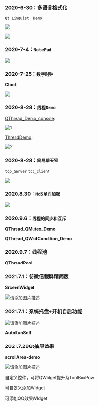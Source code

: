 ### 2020-6-30：多语言格式化

`Qt_Linguist _Demo`

![](https://mmbiz.qpic.cn/mmbiz_png/rS7zDaAwbAsCibvwMFntBfKOjQbOP9n6pRX7XEfV2EVyoFwBx2miaTYiat7uK6CqvLOhOpkQBL4v1Aiao91ibIylcUg/640?wx_fmt=png&tp=webp&wxfrom=5&wx_lazy=1&wx_co=1)

![](https://mmbiz.qpic.cn/mmbiz_png/rS7zDaAwbAsCibvwMFntBfKOjQbOP9n6poEibGBfyTbvyjlBrPiaN19mL0g1ONIdlHNoR3mabc2LlAnWpFIyMy5hQ/640?wx_fmt=png&tp=webp&wxfrom=5&wx_lazy=1&wx_co=1)

### 2020-7-4：`NotePad`

![](https://mmbiz.qpic.cn/mmbiz_png/rS7zDaAwbAvQu9GqxGcnPT6tPpADWbCK31SWlBzLWObQ4PoQP6ZibDnemaKIx1icZwm8uMsAglgT6Z6W3jN5Kuicw/640?wx_fmt=png&tp=webp&wxfrom=5&wx_lazy=1&wx_co=1)



### 2020-7-25：`数字时钟`

**Clock**

![](<https://mmbiz.qpic.cn/mmbiz_png/rS7zDaAwbAt6kq0EDMZHB8J16snnuaZZQ4ribpdrmDuMXkuBt6iaQBkqGEuOk74qGGuzvicJarLxHgY6lsCW5cSWw/0?wx_fmt=png>)

### 2020-8-28：`线程Demo`

[QThread_Demo_console](https://github.com/ADeRoy/Qt_Demo/tree/master/QThread_Demo_console):

![1](https://mmbiz.qpic.cn/mmbiz_gif/rS7zDaAwbAt6kq0EDMZHB8J16snnuaZZWgccibBkONSOroTWHib68WWRHUhl4bynKGMx50Ia8um8RN2IElJ7Eo3A/0?wx_fmt=gif)

[ThreadDemo](https://github.com/ADeRoy/Qt_Demo/tree/master/ThreadDemo):

![2](https://mmbiz.qpic.cn/mmbiz_gif/rS7zDaAwbAt6kq0EDMZHB8J16snnuaZZcxRxp1jnK8DgKQLLEicxcqXIUS6SSbX03joUulVjPWMAJUZI11PjMvw/0?wx_fmt=gif)

### 2020-8-28：`简易聊天室`

`tcp_Server` `tcp_client`

![](<https://mmbiz.qpic.cn/mmbiz_gif/rS7zDaAwbAtZicrWNcFfXnWn7ibOrSS6bwVooeVxUdBl06GvQEKgy1icoDfGm4mDDMMlZxibFguz0bX2RquLLmLO2w/0?wx_fmt=gif>)

### 2020.8.30：`Md5单向加密`

![](<https://mmbiz.qpic.cn/mmbiz_gif/rS7zDaAwbAvq9DTuDZxg8ryiaQeEkia1cEEkjZhcSxWIHPXPSZKV5yLq3pDTSK8wv7UEDvibfB9fUMSUjh5kruVRA/0?wx_fmt=gif>)

### 2020.9.6：`线程的同步和互斥`

**QThread_QMutex_Demo**

**QThread_QWaitCondition_Demo**

### 2020.9.7：线程池

**QThreadPool**

### 2021.7.1：仿微信截屏精简版

**SrceenWidget**

![请添加图片描述](https://img-blog.csdnimg.cn/132204d3895f4ea68313c331f80f18d7.png?x-oss-process=image/watermark,type_ZmFuZ3poZW5naGVpdGk,shadow_10,text_aHR0cHM6Ly9ibG9nLmNzZG4ubmV0L3FxXzQ0NTE5NDg0,size_16,color_FFFFFF,t_70)

### 2021.7.1：系统托盘+开机自启功能

![请添加图片描述](https://img-blog.csdnimg.cn/9d56342a00874582a8cd305598bbe2e0.png)

**AutoRunSelf**

### 2021.7.29Qt抽屉效果

**scrollArea-demo**

![请添加图片描述](https://img-blog.csdnimg.cn/eee1c0c411cd4403a51bd9633be8fb01.jpg)

自定义控件，可将QWidget提升为ToolBoxPow

可自定义添加Widget

可添加QQ效果WIdget